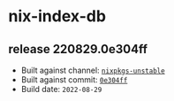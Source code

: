 # nix-index-db
## release 220829.0e304ff
- Built against channel: [`nixpkgs-unstable`](https://github.com/nixos/nixpkgs/tree/nixpkgs-unstable)
- Built against commit: [`0e304ff`](https://github.com/NixOS/nixpkgs/commit/0e304ff0d9db453a4b230e9386418fd974d5804a)
- Build date: `2022-08-29`
